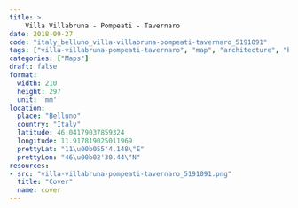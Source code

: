 ```yaml
---
title: > 
    Villa Villabruna - Pompeati - Tavernaro
date: 2018-09-27
code: "italy_belluno_villa-villabruna-pompeati-tavernaro_5191091"
tags: ["villa-villabruna-pompeati-tavernaro", "map", "architecture", "buildings", "Belluno", "Italy"]
categories: ["Maps"]
draft: false
format:
  width: 210
  height: 297
  unit: 'mm'
location:
  place: "Belluno"
  country: "Italy"
  latitude: 46.04179037859324
  longitude: 11.917819025011969
  prettyLat: "11\u00b055'4.148\"E"
  prettyLon: "46\u00b02'30.44\"N"
resources:
- src: "villa-villabruna-pompeati-tavernaro_5191091.png"
  title: "Cover"
  name: cover
---
```

